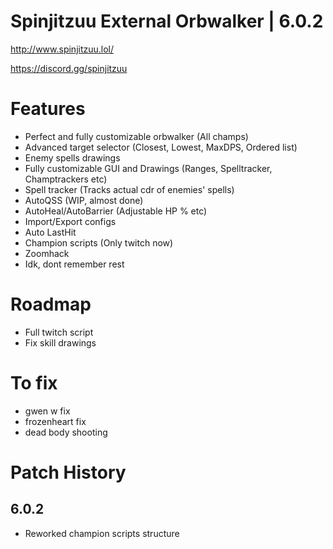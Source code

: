 # Spinjitzuu External Orbwalker | 6.0.2

http://www.spinjitzuu.lol/

https://discord.gg/spinjitzuu

# Features

- Perfect and fully customizable orbwalker (All champs)
- Advanced target selector (Closest, Lowest, MaxDPS, Ordered list)
- Enemy spells drawings
- Fully customizable GUI and Drawings (Ranges, Spelltracker, Champtrackers etc)
- Spell tracker (Tracks actual cdr of enemies' spells)
- AutoQSS (WIP, almost done)
- AutoHeal/AutoBarrier (Adjustable HP % etc)
- Import/Export configs
- Auto LastHit
- Champion scripts (Only twitch now)
- Zoomhack
- Idk, dont remember rest

# Roadmap

- Full twitch script
- Fix skill drawings

# To fix

- gwen w fix
- frozenheart fix
- dead body shooting

# Patch History

## 6.0.2
- Reworked champion scripts structure 
